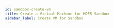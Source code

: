 ```yaml
---
id: sandbox-create-vm
title: Create a Virtual Machine for HDFS Sandbox
sidebar_label: Create VM for Sandbox
---
```


